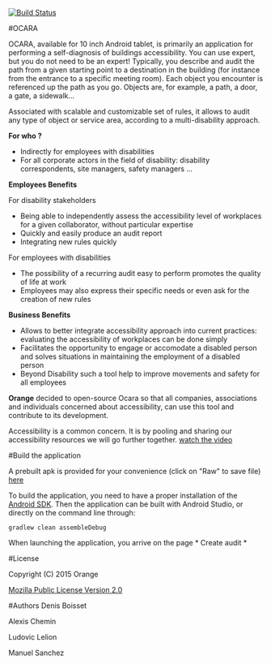 [![Build Status](https://travis-ci.org/Orange-OpenSource/ocara.svg?branch=master)](https://travis-ci.org/Orange-OpenSource/ocara) 

#OCARA

OCARA, available for 10 inch Android tablet, is primarily an application for performing a self-diagnosis of buildings accessibility. You can use expert, but you do not need to be an expert!
Typically, you describe and audit the path from a given starting point to a destination in the building (for instance from the entrance to a specific meeting room).
Each object you encounter is referenced up the path as you go. Objects are, for example, a path, a door, a gate, a sidewalk...
 
Associated with scalable and customizable set of rules, it allows to audit any type of object or service area, according to a multi-disability approach.


**For who ?**
 * Indirectly for employees with disabilities
 * For all corporate actors in the field of disability: disability correspondents, site managers, safety managers ...


**Employees  Benefits**

For disability stakeholders
   * Being able to independently assess the accessibility level of workplaces for a given collaborator, without particular expertise
   * Quickly and easily produce an audit report
   * Integrating new rules quickly

For employees with disabilities
   * The possibility of a recurring audit easy to perform promotes the quality of life at work
   * Employees may also express their specific needs or even ask for the creation of new rules

**Business Benefits**
   * Allows to better integrate accessibility approach into current practices: evaluating the accessibility of workplaces can be done simply
   * Facilitates the opportunity to engage or accomodate a disabled person and solves situations in maintaining the employment of a disabled person
   * Beyond Disability such a tool help to improve movements and safety for all employees 


**Orange** decided to open-source Ocara so that all companies, associations and individuals concerned about accessibility, can use this tool and contribute to its development.

   Accessibility is a common concern. It is by pooling and sharing our accessibility resources we will go further together.
   [watch the video](http://vod.com.ftgroup/content/encoded/t81HxrJyewTuNLcLgfph.asx)


#Build the application

A prebuilt apk is provided for your convenience (click on "Raw" to save file) [here](https://github.com/Orange-OpenSource/ocara/blob/master/demo/ocara-opensource-debug.apk)

To build the application, you need to have a proper installation of the [Android SDK](https://developer.android.com/sdk/index.html).
Then the application can be built with Android Studio, or directly on the command line through:
```shell
gradlew clean assembleDebug
```

When launching the application, you arrive on the page * Create audit *

#License

Copyright (C) 2015 Orange

[Mozilla Public License Version 2.0](https://www.mozilla.org/MPL/2.0)


#Authors
Denis Boisset

Alexis Chemin

Ludovic Lelion

Manuel Sanchez
